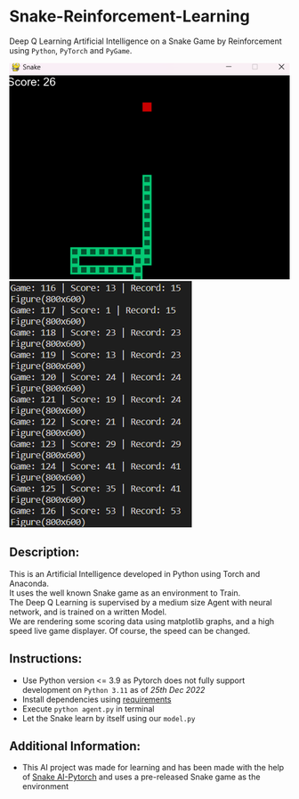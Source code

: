 # Snake-Reinforcement-Learning
Deep Q Learning Artificial Intelligence on a Snake Game by Reinforcement using `Python`, `PyTorch` and `PyGame`. 

![static game](./screengrab.png)
![score](./scores.png)

## Description:
This is an Artificial Intelligence developed in Python using Torch and Anaconda.
<br> It uses the well known Snake game as an environment to Train.
<br> The Deep Q Learning is supervised by a medium size Agent with neural network, and is trained on a written Model.
<br> We are rendering some scoring data using matplotlib graphs, and a high speed live game displayer. Of course, the speed can be changed.

## Instructions:
- Use Python version <= 3.9 as Pytorch does not fully support development on `Python 3.11` as of *25th Dec 2022*
- Install dependencies using [requirements](./requirements.txt)
- Execute `python agent.py` in terminal
- Let the Snake learn by itself using our `model.py`

## Additional Information:
- This AI project was made for learning and has been made with the help of [Snake AI-Pytorch](https://www.youtube.com/watch?v=PJl4iabBEz0) and uses a pre-released Snake game as the environment
